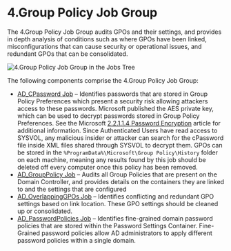 # 4.Group Policy Job Group

The 4.Group Policy Job Group audits GPOs and their settings, and provides in depth analysis of
conditions such as where GPOs have been linked, misconfigurations that can cause security or
operational issues, and redundant GPOs that can be consolidated.

![4.Group Policy Job Group in the Jobs Tree](/img/product_docs/accessanalyzer/12.0/admin/hostmanagement/jobstree.webp)

The following components comprise the 4.Group Policy Job Group:

- [AD_CPassword Job](/docs/accessanalyzer/12.0/solutions/activedirectory/grouppolicy/ad_cpassword.md) – Identifies passwords that are stored in Group Policy
  Preferences which present a security risk allowing attackers access to these passwords. Microsoft
  published the AES private key, which can be used to decrypt passwords stored in Group Policy
  Preferences. See the Microsoft
  [2.2.1.1.4 Password Encryption](https://learn.microsoft.com/en-us/openspecs/windows_protocols/ms-gppref/2c15cbf0-f086-4c74-8b70-1f2fa45dd4be)
  article for additional information. Since Authenticated Users have read access to SYSVOL, any
  malicious insider or attacker can search for the cPassword file inside XML files shared through
  SYSVOL to decrypt them. GPOs can be stored in the `%ProgramData%\Microsoft\Group Policy\History`
  folder on each machine, meaning any results found by this job should be deleted off every computer
  once this policy has been removed.
- [AD_GroupPolicy Job](/docs/accessanalyzer/12.0/solutions/activedirectory/grouppolicy/ad_grouppolicy.md) – Audits all Group Policies that are present on the Domain
  Controller, and provides details on the containers they are linked to and the settings that are
  configured
- [AD_OverlappingGPOs Job](/docs/accessanalyzer/12.0/solutions/activedirectory/grouppolicy/ad_overlappinggpos.md) – Identifies conflicting and redundant GPO
  settings based on link location. These GPO settings should be cleaned up or consolidated.
- [AD_PasswordPolicies Job](/docs/accessanalyzer/12.0/solutions/activedirectory/grouppolicy/ad_passwordpolicies.md) – Identifies fine-grained domain password
  policies that are stored within the Password Settings Container. Fine-Grained password policies
  allow AD administrators to apply different password policies within a single domain.
